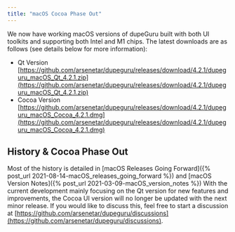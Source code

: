 ```yaml
---
title: "macOS Cocoa Phase Out"
---
```

We now have working macOS versions of dupeGuru built with both UI toolkits and supporting both 
Intel and M1 chips.  The latest downloads are as follows (see details below for more information):
- Qt Version [https://github.com/arsenetar/dupeguru/releases/download/4.2.1/dupeguru_macOS_Qt_4.2.1.zip](https://github.com/arsenetar/dupeguru/releases/download/4.2.1/dupeguru_macOS_Qt_4.2.1.zip)
- Cocoa Version [https://github.com/arsenetar/dupeguru/releases/download/4.2.1/dupeguru_macOS_Cocoa_4.2.1.dmg](https://github.com/arsenetar/dupeguru/releases/download/4.2.1/dupeguru_macOS_Cocoa_4.2.1.dmg)

## History & Cocoa Phase Out
Most of the history is detailed in [macOS Releases Going Forward]({% post_url 2021-08-14-macOS_releases_going_forward %}) and [macOS Version Notes]({% post_url 2021-03-09-macOS_version_notes %})
With the current development mainly focusing on the Qt version for new features and improvements, the Cocoa UI version will no longer be updated with the next minor release.
If you would like to discuss this, feel free to start a discussion at [https://github.com/arsenetar/dupeguru/discussions](https://github.com/arsenetar/dupeguru/discussions).
